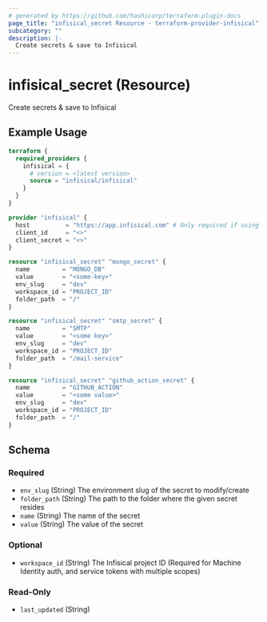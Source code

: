 ```yaml
---
# generated by https://github.com/hashicorp/terraform-plugin-docs
page_title: "infisical_secret Resource - terraform-provider-infisical"
subcategory: ""
description: |-
  Create secrets & save to Infisical
---
```


# infisical_secret (Resource)

Create secrets & save to Infisical

## Example Usage

```terraform
terraform {
  required_providers {
    infisical = {
      # version = <latest version>
      source = "infisical/infisical"
    }
  }
}

provider "infisical" {
  host          = "https://app.infisical.com" # Only required if using self hosted instance of Infisical, default is https://app.infisical.com
  client_id     = "<>"
  client_secret = "<>"
}

resource "infisical_secret" "mongo_secret" {
  name         = "MONGO_DB"
  value        = "<some-key>"
  env_slug     = "dev"
  workspace_id = "PROJECT_ID"
  folder_path  = "/"
}

resource "infisical_secret" "smtp_secret" {
  name         = "SMTP"
  value        = "<some key>"
  env_slug     = "dev"
  workspace_id = "PROJECT_ID"
  folder_path  = "/mail-service"
}

resource "infisical_secret" "github_action_secret" {
  name         = "GITHUB_ACTION"
  value        = "<some value>"
  env_slug     = "dev"
  workspace_id = "PROJECT_ID"
  folder_path  = "/"
}
```

<!-- schema generated by tfplugindocs -->
## Schema

### Required

- `env_slug` (String) The environment slug of the secret to modify/create
- `folder_path` (String) The path to the folder where the given secret resides
- `name` (String) The name of the secret
- `value` (String) The value of the secret

### Optional

- `workspace_id` (String) The Infisical project ID (Required for Machine Identity auth, and service tokens with multiple scopes)

### Read-Only

- `last_updated` (String)

